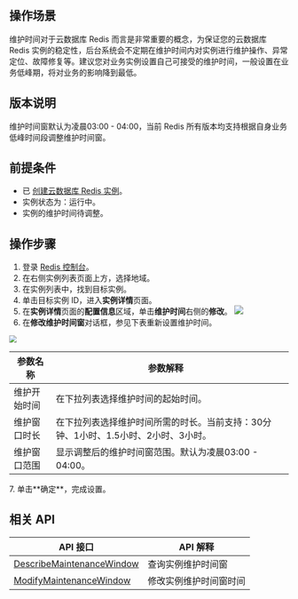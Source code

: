 ## 操作场景
维护时间对于云数据库 Redis 而言是非常重要的概念，为保证您的云数据库 Redis 实例的稳定性，后台系统会不定期在维护时间内对实例进行维护操作、异常定位、故障修复等。建议您对业务实例设置自己可接受的维护时间，一般设置在业务低峰期，将对业务的影响降到最低。

## 版本说明
维护时间窗默认为凌晨03:00 - 04:00，当前 Redis 所有版本均支持根据自身业务低峰时间段调整维护时间窗。

## 前提条件
- 已 [创建云数据库 Redis 实例](https://cloud.tencent.com/document/product/239/30871)。
- 实例状态为：运行中。
- 实例的维护时间待调整。

## 操作步骤
1. 登录 [Redis 控制台](https://console.cloud.tencent.com/redis)。
2. 在右侧实例列表页面上方，选择地域。
3. 在实例列表中，找到目标实例。
4. 单击目标实例 ID，进入**实例详情**页面。
5. 在**实例详情**页面的**配置信息**区域，单击**维护时间**右侧的**修改**。
![](https://qcloudimg.tencent-cloud.cn/raw/aed5bd1f496da8ff48b149b818d6e9c2.png)
6. 在**修改维护时间窗**对话框，参见下表重新设置维护时间。
<img src="https://qcloudimg.tencent-cloud.cn/raw/a6df4e81d31118ff839b45266f65519a.png"  style="zoom:80%;">
<table>
<thead><tr><th>参数名称</th><th>参数解释</th><th></th></tr></thead>
<tbody><tr>
<td>维护开始时间</td>
<td>在下拉列表选择维护时间的起始时间。</td></tr>
<tr>
<td>维护窗口时长</td>
<td>在下拉列表选择维护时间所需的时长。当前支持：30分钟、1小时、1.5小时、2小时、3小时。</td></tr>
<tr>
<td>维护窗口范围</td>
<td>显示调整后的维护时间窗范围。默认为凌晨03:00 - 04:00。</td></tr>
</tbody></table>   
7. 单击**确定**，完成设置。

## 相关 API

| API 接口                                                      | API 解释                |
| ------------------------------------------------------------ | ---------------------- |
| [DescribeMaintenanceWindow](https://cloud.tencent.com/document/api/239/46336) | 查询实例维护时间窗     |
| [ModifyMaintenanceWindow](https://cloud.tencent.com/document/api/239/46335) | 修改实例维护时间窗时间 |

